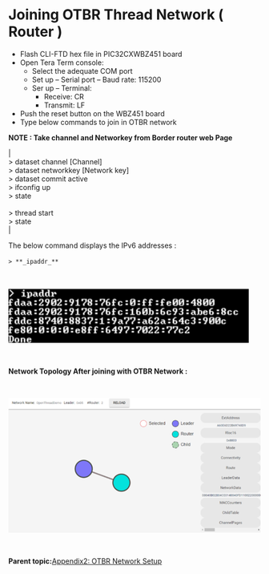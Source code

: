 # Joining OTBR Thread Network \( Router \)

-   Flash CLI-FTD hex file in PIC32CXWBZ451 board
-   Open Tera Term console:
    -   Select the adequate COM port
    -   Set up – Serial port – Baud rate: 115200
    -   Ser up – Terminal:
        -   Receive: CR
        -   Transmit: LF
-   Push the reset button on the WBZ451 board
-   Type below commands to join in OTBR network

**NOTE : Take channel and Networkey from Border router web Page**

|<br /> \> dataset channel \[Channel\]<br /> \> dataset networkkey \[Network key\]<br /> \> dataset commit active<br /> \> ifconfig up <br /> \> state<br /> <br /> \> thread start<br /> \> state<br />|

The below command displays the IPv6 addresses :

`> **_ipaddr_**`

<br />

![](GUID-BC54272B-B193-499F-9511-288B9DE1257B-low.png)

<br />

**Network Topology After joining with OTBR Network :**

<br />

![](GUID-7DE0D609-18E9-4AAA-AE84-D755FC5AE807-low.png)

<br />

**Parent topic:**[Appendix2: OTBR Network Setup](GUID-392308FE-7D52-4E57-ABDF-47276145DB3E.md)

